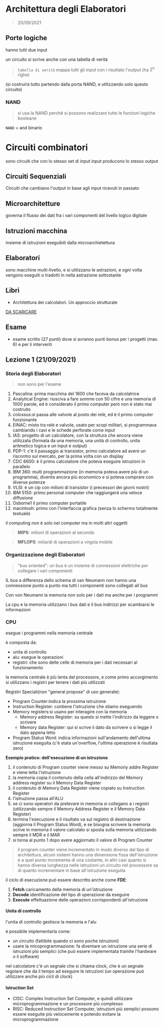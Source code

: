 # Architettura degli Elaboratori

> 20/09/2021


## Porte logiche 

hanno tutti due input

un circuito si scrive anche con una tabella di verità

>`tabella di verità` mappa tutti gli input con i risultato l'output (ha $2^n$ righe)

(si costruirà tutto partendo dalla porta NAND, e utilizzando solo questo circuito)

### NAND

> si usa la NAND perché si possono realizzare tutte le funzioni logiche booleane


`NAND` = and binario

# Circuiti combinatori


sono circuiti che con lo stesso set di input input  producono lo stesso output

## Circuiti Sequenziali

Circuiti che cambiano l'output in base agli input ricevuti in passato

## Microarchitetture

governa il flusso dei dati fra i vari componenti del livello logico digitale

## Istruzioni macchina

insieme di istruzioni eseguibili dalla microarchietettura



## Elaboratori

sono macchine multi-livello, e si utilizzano le astrazioni, e ogni volta vengono eseguiti o tradotti in nella astrazione sottostante 


## Libri

- Architettura dei calcolatori. Un approccio strutturale

[DA SCARICARE](http://www.nand2tetris.org)


## Esame

- esame scritto (27 punti) dove si avranno punti bonus per i progetti (max. 6) e per li interventi


## Lezione 1 (21/09/2021)

### Storia degli Elaboratori

> non sono per l'esame

1. Pascalina: prima macchina del 1600 che faceva da calcolatrice
2. Analytical Engine: riusciva a fare somme con 50 cifre e una memoria di 1000 parole, ed è considerato il primo computer però non è stato mai costruito
3. colossus:si passa alle valvole al posto dei relè, ed è il primo computer funzionante
4. EINAC: misto tra relè e valvole, usato per scopi militari, si programmava cambiando i cavi e le schede perforate come input
5. IAS: progetto di un calcolatore, con la struttura che ancora viene utilizzata (formata da una memoria, una unità di controllo, unita aritmetico logica  e un input e output)
6. PDP-1: c'è il passaggio ai transistor, primo calcolatore ad avere un riscontro sul mercato, per la prima volta con un display
7. CDC 6600: è il primo calcolatore che poteva eseguire istruzioni in parallelo
8. IBM 360: multi programmazione (in memoria poteva avere più di un programma), diventa ancora più economico e si poteva comprare con diverse potenze
9. VLSI: è un cip con milioni di transistor (i precessori dei giorni nostri)
10. IBM 5150: primo personal computer che raggiungerà una veloce diffusione
11. Osborne1 il primo computer portatile
12. macintosh: primo con l'interfaccia grafica (senza lo schermo totalmente testuale)

il computing non è solo nel computer ma in molti altri oggetti

>**MIPS**: milioni di operazioni al secondo

>**MFLOPS**: miliardi di operazioni a virgola mobile

### Organizzazione degli Elaboratori

> "bus oriented": un bus è un insieme di connessioni elettriche per collegare i vari componenti

IL bus a differenza dello schema di van Neumann non hanno una connessione punto a punto ma tutti i componenti sono collegati all bus 

Con von Neumann la memoria non solo per i dati ma anche per i programmi 

La cpu e la memoria utilizzano i bus dati e il bus indirizzi per scambiarsi le informazioni

### CPU

esegue i programmi nella memoria centrale

è composta da:
- unita di controllo
- alu: esegue le operazioni
- registri: che sono delle celle di memoria per i dati necessari al funzionamento

la memoria centrale è più lenta del processore, e come primo accorgimento si utilizzano i registri per tenere i dati più utilizzati

Registri Speciali(non "general propose" di uso generale):
- Program Counter:indica la prossima istruzione
- Instruction Register: contiene l'istruzione che stiamo eseguendo
- Memory registers:si usano per interagire con la memoria
    - Memory address Register: su questo si mette l'indirizzo da leggere o scrivere  
    - Memory data Register: qui si scrive li dato da scrivere o si legge il dato appena letto
- Program Status Word: indica informazioni sull'andamento dell'ultima istruzione eseguita (c'è stata un'overflow, l'ultima operazione è risultata zero)

**Esempio pratico: dell'esecuzione di un istruzione**
1. il contenuto di Program counter viene messo su Memoriy addre Register e viene letta l'istruzione
2. la memoria copia il contenuto della cella all'indirizzo del Memory address register su il Memory Data Register
3. il contenuto di Memory Data Register viene copiato su Instruction Register
4. l'istruzione passa all'ALU
5. se ci sono operatori da prelevare in memoria si collegano a i registri (utilizzando sempre il Memory Address Register e il Memory Data Register)
6. termina l'esecuzione e il risultato va sul registro di destinazione (aggiorna il Program Status Word), e se bisogna scrivere la memoria scrive in memoria il valore calcolato si sposta sulla memoria utilizzando sempre il MDR e il MAR
7. si torna al punto 1 dopo avere aggiornato il valore di Program Counter

> il program counter viene incrementato in modo diverso dal tipo di architettura, alcuni sistemi hanno una dimensione fissa dell'istruzione e a quel punto incrementa di una costante, in altri casi quanto si hanno diversa lunghezza nelle istruzioni un circuito nel processore sa di quanto incrementare in base all'istruzione eseguita

il ciclo di esecuzione può essere descritto anche come **FDE**:
1. **Fetch**  caricamento della memoria di un'istruzione
2. **Decode** identificazione del tipo di operazione da eseguire
3. **Execute** effettuazione delle operazioni corrispondenti all'istruzione

#### Unita di controllo

l'unita di controllo gestisce la memoria e l'alu

è possibile implementarla come:
- un circuito (fattibile quando ci sono poche istruzioni)
- usare la micoprogrammazione: fa diventare un istruzione una serie di istruzioni più semplici (che può essere implementata tramite l'hardware o il software)

nel calcolatore c'è un segnale che si chiama clock, che è un segnale regolare che da il tempo ad eseguire le istruzioni (un operazione può utilizzare anche più cicli di clock) 

#### Istruction Set

- CISC: Complex Instruction Set Computer, e quindi utilizzare microprogrammazione e un processore più complesso
- RISC: Reduced Instruction Set Computer, istruzioni più semplici possono essere eseguite più velocemente e potendo evitare la microprogrammazione

